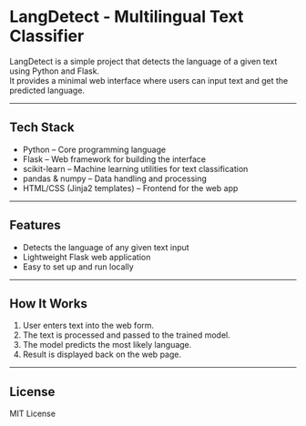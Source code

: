 # LangDetect - Multilingual Text Classifier

LangDetect is a simple project that detects the language of a given text using Python and Flask.  
It provides a minimal web interface where users can input text and get the predicted language.

---

## Tech Stack

- Python – Core programming language  
- Flask – Web framework for building the interface  
- scikit-learn – Machine learning utilities for text classification  
- pandas & numpy – Data handling and processing  
- HTML/CSS (Jinja2 templates) – Frontend for the web app  

---

## Features

- Detects the language of any given text input  
- Lightweight Flask web application  
- Easy to set up and run locally  

---

## How It Works

1. User enters text into the web form.  
2. The text is processed and passed to the trained model.  
3. The model predicts the most likely language.  
4. Result is displayed back on the web page.  

---

## License
MIT License
